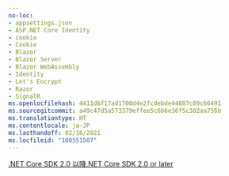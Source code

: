 ```yaml
---
no-loc:
- appsettings.json
- ASP.NET Core Identity
- cookie
- Cookie
- Blazor
- Blazor Server
- Blazor WebAssembly
- Identity
- Let's Encrypt
- Razor
- SignalR
ms.openlocfilehash: 4411d6f17ad1700d4e2fcdebde44887c09c66491
ms.sourcegitcommit: a49c47d5a573379effee5c6b6e36f5c302aa756b
ms.translationtype: HT
ms.contentlocale: ja-JP
ms.lasthandoff: 02/16/2021
ms.locfileid: "100551507"
---
```

[<span data-ttu-id="67e77-101">.NET Core SDK 2.0 以降</span><span class="sxs-lookup"><span data-stu-id="67e77-101">.NET Core SDK 2.0 or later</span></span>](https://dotnet.microsoft.com/download)
